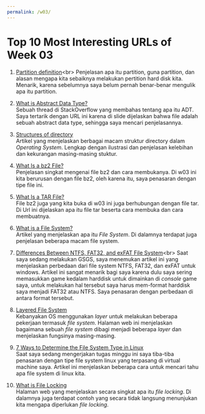 ```yaml
---
permalink: /w03/
---
```


# Top 10 Most Interesting URLs of Week 03

1.  [Partition definition](https://techterms.com/definition/partition#:~:text=A%20partition%20is%20a%20section,to%20a%20separate%20physical%20device.&text=Windows%20stores%20system%20files%20in,data%20files%20in%20data%20partition.)<br>
Penjelasan apa itu partition, guna partition, dan alasan mengapa kita sebaiknya melakukan pertition hard disk kita. Menarik, karena sebelumnya saya belum pernah benar-benar mengulik apa itu partition.

2.  [What is Abstract Data Type?](https://stackoverflow.com/questions/10267084/what-is-adt-abstract-data-type)<br>
Sebuah thread di StackOverflow yang membahas tentang apa itu ADT. Saya tertarik dengan URL ini karena di slide dijelaskan bahwa file adalah sebuah abstract data type, sehingga saya mencari penjelasannya.

3.  [Structures of directory](https://www.geeksforgeeks.org/structures-of-directory-in-operating-system/)<br>
Artikel yang menjelaskan berbagai macam struktur directory dalam *Operating System*. Lengkap dengan ilustrasi dan penjelasan kelebihan dan kekurangan masing-masing stuktur.

4.  [What Is a bz2 File?](https://www.lifewire.com/bz2-file-2620059)<br>
Penjelasan singkat mengenai file bz2 dan cara membukanya. Di w03 ini kita berurusan dengan file bz2, oleh karena itu, saya penasaran dengan tipe file ini.

5.  [What Is a TAR File?](https://www.lifewire.com/tar-file-2622386)<br>
File bz2 juga yang kita buka di w03 ini juga berhubungan dengan file tar. Di Url ini dijelaskan apa itu file tar beserta cara membuka dan cara membuatnya.

6.  [What is a File System?](https://www.howtogeek.com/196051/htg-explains-what-is-a-file-system-and-why-are-there-so-many-of-them/)<br>
Artikel yang menjelaskan apa itu *File System*. Di dalamnya terdapat juga penjelasan beberapa macam file system.

7.  [Differences Between NTFS, FAT32, and exFAT File System](https://www.geeksforgeeks.org/difference-fat32-exfat-ntfs-file-system/#:~:text=A%20file%20system%20provides%20a,the%20most%20modern%20file%20system.)<br>
Saat saya sedang melakukan GSGS, saya menemukan artikel ini yang menjelaskan perbedaan dari file system NTFS, FAT32, dan exFAT untuk windows. Artikel ini sangat menarik bagi saya karena dulu saya sering memasukkan game kedalam harddisk untuk dimainkan di *console* game saya, untuk melakukan hal tersebut saya harus mem-format harddisk saya menjadi FAT32 atau NTFS. Saya penasaran dengan perbedaan di antara format tersebut. 

8.  [Layered File System](https://www.javatpoint.com/os-file-system-structure)<br>
Kebanyakan OS menggunakan *layer* untuk melakukan beberapa pekerjaan termasuk *file system*. Halaman web ini menjelaskan bagaimana sebuah *file system* dibagi menjadi beberapa *layer* dan menjelaskan fungsinya masing-masing.

9.  [7 Ways to Determine the File System Type in Linux](https://www.tecmint.com/find-linux-filesystem-type/)<br>
Saat saya sedang mengerjakan tugas minggu ini saya tiba-tiba penasaran dengan tipe file system linux yang terpasang di virtual machine saya. Artikel ini menjelaskan beberapa cara untuk mencari tahu apa file system di linux kita.

10.  [What is File Locking](https://www.techopedia.com/definition/27142/file-locking)<br>
Halaman web yang menjelaskan secara singkat apa itu *file locking*. Di dalamnya juga terdapat contoh yang secara tidak langsung menunjukan kita mengapa diperlukan *file locking*.
